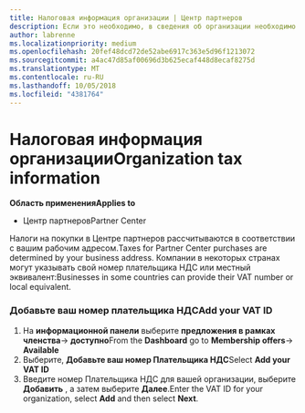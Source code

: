 ```yaml
---
title: Налоговая информация организации | Центр партнеров
description: Если это необходимо, в сведения об организации необходимо добавить номер плательщика НДС
author: labrenne
ms.localizationpriority: medium
ms.openlocfilehash: 20fef48dcd72de52abe6917c363e5d96f1213072
ms.sourcegitcommit: a4ac47d85af00696d3b625ecaf448d8ecaf8275d
ms.translationtype: MT
ms.contentlocale: ru-RU
ms.lasthandoff: 10/05/2018
ms.locfileid: "4381764"
---
```

# <a name="organization-tax-information"></a><span data-ttu-id="d7467-103">Налоговая информация организации</span><span class="sxs-lookup"><span data-stu-id="d7467-103">Organization tax information</span></span>

**<span data-ttu-id="d7467-104">Область применения</span><span class="sxs-lookup"><span data-stu-id="d7467-104">Applies to</span></span>**

-  <span data-ttu-id="d7467-105">Центр партнеров</span><span class="sxs-lookup"><span data-stu-id="d7467-105">Partner Center</span></span>

<span data-ttu-id="d7467-106">Налоги на покупки в Центре партнеров рассчитываются в соответствии с вашим рабочим адресом.</span><span class="sxs-lookup"><span data-stu-id="d7467-106">Taxes for Partner Center purchases are determined by your business address.</span></span> <span data-ttu-id="d7467-107">Компании в некоторых странах могут указывать свой номер плательщика НДС или местный эквивалент:</span><span class="sxs-lookup"><span data-stu-id="d7467-107">Businesses in some countries can provide their VAT number or local equivalent.</span></span>

### <a name="add-your-vat-id"></a><span data-ttu-id="d7467-108">Добавьте ваш номер плательщика НДС</span><span class="sxs-lookup"><span data-stu-id="d7467-108">Add your VAT ID</span></span>

1.  <span data-ttu-id="d7467-109">На **информационной панели** выберите **предложения в рамках членства**-> **доступно**</span><span class="sxs-lookup"><span data-stu-id="d7467-109">From the **Dashboard** go to **Membership offers**-> **Available**</span></span>
2.  <span data-ttu-id="d7467-110">Выберите, **Добавьте ваш номер Плательщика НДС**</span><span class="sxs-lookup"><span data-stu-id="d7467-110">Select **Add your VAT ID**</span></span>
3.  <span data-ttu-id="d7467-111">Введите номер Плательщика НДС для вашей организации, выберите **Добавить** , а затем выберите **Далее**.</span><span class="sxs-lookup"><span data-stu-id="d7467-111">Enter the VAT ID for your organization, select **Add** and then select **Next**.</span></span>





 



